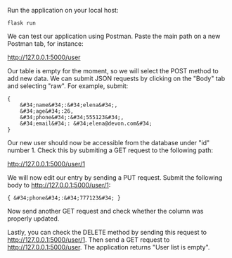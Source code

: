 

Run the application on your local host:

`flask run`

We can test our application using Postman. Paste the main path on a new Postman tab, for instance:

http://127.0.0.1:5000/user

Our table is empty for the moment, so we will select the POST method to add new data. We can submit JSON requests by clicking on the &#34;Body&#34; tab and selecting &#34;raw&#34;. For example, submit:

```
{
    &#34;name&#34;:&#34;elena&#34;,
    &#34;age&#34;:26,
    &#34;phone&#34;:&#34;555123&#34;,
    &#34;email&#34;: &#34;elena@devon.com&#34;
}
```

Our new user should now be accessible from the database under &#34;id&#34; number 1. Check this by submiting a GET request to the following path:

http://127.0.0.1:5000/user/1

We will now edit our entry by sending a PUT request. Submit the following body to http://127.0.0.1:5000/user/1:

```
{ &#34;phone&#34;:&#34;777123&#34; }
```
Now send another GET request and check whether the column was properly updated.

Lastly, you can check the DELETE method by sending this request to http://127.0.0.1:5000/user/1. Then send a GET request to http://127.0.0.1:5000/user. The application returns &#34;User list is empty&#34;.





